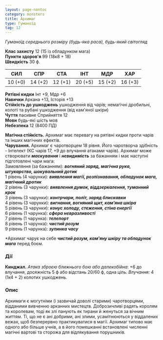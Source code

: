 ```yaml
---
layout: page-nontoc
category: monsters
title: Архимаг
type: Гуманоїд
tag: 12
---
```


_Гуманоїд середнього розміру (будь-яка раса), будь-який світогляд_  

**Клас захисту** 12 (15 із обладунком мага)    
**Пункти здоров'я** 99 (18к8 + 18)    
**Швидкість** 30 ф.  

| СИЛ     | СПР     | СТА     | ІНТ     | МДР     | ХАР     |
| ------- | ------- | ------- | ------- | ------- | ------- |
| 10 (+0) | 14 (+2) | 12 (+1) | 20 (+5) | 15 (+2) | 16 (+3) |

**Рятівні кидки** Інт +9, Мдр +6    
**Навички** Аркана +13, Історія +13    
**Стійкість до ушкоджень** ушкодження від чарів; немагічні дробильні, колоті та рубані ушкодження (від кам'яної шкіри)    
**Чуття** пасивне Сприйняття 12    
**Мови** будь-які шість мов    
**Небезпека** 12 (8400 ПД)  

**Магічна  стійкість.** Архимаг має перевагу на рятівні кидки проти чарів та інших магічних ефектів.    
**Чарування.** Архимаг є чаротворцем 18 рівня. Його чаротворча здібність - Інтелект (КС чарів 17, +9 до влучання атаками чарів). Архимаг може створювати **_маскування_** і **_невидимість_** за бажанням і має наступні підготовлені чари мага:    
Замовляння (за бажанням): **_вогняний заряд, магічна рука, штукарство, шокувальний дотик_**   
1 рівень (4 чарунки): **_виявлення магії, розпізнавання, обладунок мага, магічний дротик_**    
2 рівень (3 чарунки): **_виявлення думок, віддзеркалення, туманний крок_**    
3 рівень (3 чарунки): **_контрчари, політ, заряд блискавки_**    
4 рівень (3 чарунки): **_вигнання, вогняний щит, кам'яна шкіра_**    
5 рівень (3 чарунки): **_конус холоду, стеження, стіна енергії_**    
6 рівень (1 чарунка): **_сфера невразливості_**    
7 рівень (1 чарунка): **_телепорт_**    
8 рівень (1 чарунка): **_чистий розум_**    
9 рівень (1 чарунка): **_зупинка часу_**    

*Архимаг чарує на себе **_чистий розум, кам'яну шкіру та обладунок мага_** перед боєм.

### Дії
**Кинджал.** _Атака зброєю ближнього бою або далекобійна_: +6 до влучання, досяжність 5 ф або відстань 20/60 ф, одна ціль. _Влучання:_ 4 (1к4 + 2) колотих ушкоджень.  

### Опис
Архимаги є могутніми (і зазвичай доволі старими) чаротворцями, відданими вивченню арканних мистецтв. Доброзичливі радять королям та королевам, тоді як злі панують як тирани й женуться за вічним життям. Ті, що не є ані добрими, ані злими, усамітнюються у віддалених вежах, щоб безперервно практикуватися в магії. Архимаг типово має одного або більше учнів, а в його помешканні встановлені численні магічні вартові та сторожа для відлякування порушників. 
